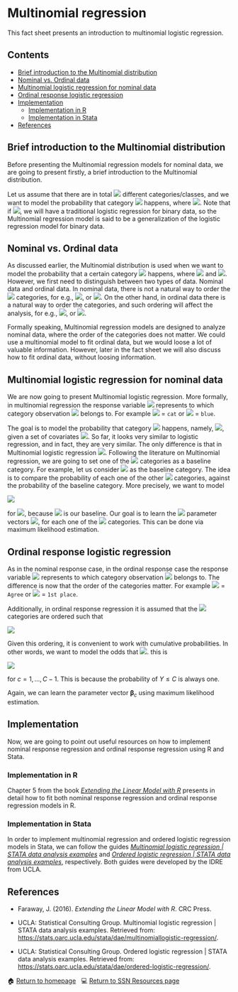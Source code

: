 # Multinomial regression

This fact sheet presents an introduction to multinomial logistic regression.

## Contents

- [Brief introduction to the Multinomial distribution](#what_is_Multinom)
- [Nominal vs. Ordinal data](#Ordi_vs_Nomi)
- [Multinomial logistic regression for nominal data](#Multi_nom_reg)
- [Ordinal response logistic regression](#Ordi_reg)
- [Implementation](#Multinom_implementation)
    - [Implementation in R](#Multinom_in_r)
    - [Implementation in Stata](#Multinom_in_stata)
- [References](#Multinom_ref)

## <a class=anchor id=what_is_Multinom></a> Brief introduction to the Multinomial distribution

Before presenting the Multinomial regression models for nominal data, we are going to present firstly, a brief introduction to the Multinomial distribution. 

Let us assume that there are in total <img src="https://render.githubusercontent.com/render/math?math=C"> different categories/classes, and we want to model the probability that category <img src="https://render.githubusercontent.com/render/math?math=c"> happens, where <img src="https://render.githubusercontent.com/render/math?math=c\in\{1,\dots,\,C\}">. Note that if <img src="https://render.githubusercontent.com/render/math?math=C=2">, we will have a traditional logistic regression for binary data, so the Multinomial regression model is said to be a generalization of the logistic regression model for binary data.

## <a class=anchor id=Ordi_vs_Nomi></a> Nominal vs. Ordinal data

As discussed earlier, the Multinomial distribution is used when we want to model the probability that a certain category <img src="https://render.githubusercontent.com/render/math?math=c"> happens, where <img src="https://render.githubusercontent.com/render/math?math=c\in\{1,\dots,\,C\}"> and <img src="https://render.githubusercontent.com/render/math?math=C>2">. However, we first need to distinguish between two types of data. Nominal data and ordinal data. In nominal data, there is not a natural way to order the <img src="https://render.githubusercontent.com/render/math?math=C"> categories, for e.g., <img src="https://render.githubusercontent.com/render/math?math=c\in\left\{\text{Blue, Yellow, Red}\right\}">, or <img src="https://render.githubusercontent.com/render/math?math=c\in\left\{\text{Dog, Cat, Bird}\right\}">. On the other hand, in ordinal data there is a natural way to order the categories, and such ordering will affect the analysis, for e.g., <img src="https://render.githubusercontent.com/render/math?math=c\in\left\{\text{Strongly agree, Agree, Neutral, Disagree, Strongly disagree}\right\}">, or  <img src="https://render.githubusercontent.com/render/math?math=c\in\left\{\text{1st place, 2nd place, 3rd place}\right\}">.

Formally speaking, Multinomial regression models are designed to analyze nominal data, where the order of the categories does not matter. We could use a multinomial model to fit ordinal data, but we would loose a lot of valuable information. However, later in the fact sheet we will also discuss how to fit ordinal data, without loosing information. 

## <a class=anchor id=Multi_nom_reg></a> Multinomial logistic regression for nominal data

We are now going to present Multinomial logistic regression. More formally, in multinomial regression the response variable <img src="https://render.githubusercontent.com/render/math?math=Y_{i}"> represents to which category observation <img src="https://render.githubusercontent.com/render/math?math=i"> belongs to. For example <img src="https://render.githubusercontent.com/render/math?math=Y_{i}"> = `cat` or <img src="https://render.githubusercontent.com/render/math?math=Y_{i}"> = `blue`. 

The goal is to model the probability that category <img src="https://render.githubusercontent.com/render/math?math=c"> happens, namely, <img src="https://render.githubusercontent.com/render/math?math=\mathbb{P}(Y = c) = \pi_{c}">, given a set of covariates <img src="https://render.githubusercontent.com/render/math?math=\mathbf{x}\in\mathbb{R}^{p}">. So far, it looks very similar to logistic regression, and in fact, they are very similar. The only difference is that in Multinomial logistic regression <img src="https://render.githubusercontent.com/render/math?math=C>2">. Following the literature on Multinomial regression, we are going to set one of the <img src="https://render.githubusercontent.com/render/math?math=c"> categories as a baseline category. For example, let us consider <img src="https://render.githubusercontent.com/render/math?math=c=1"> as the baseline category. The idea is to compare the probability of each one of the other <img src="https://render.githubusercontent.com/render/math?math=C-1"> categories, against the probability of the baseline category. More precisely, we want to model

<img src="https://render.githubusercontent.com/render/math?math=\frac{\pi_{c}}{\pi_{1}} = \exp{\left\{\mathbf{x}'\boldsymbol{\beta}_{c} \right\}},">

for <img src="https://render.githubusercontent.com/render/math?math=c=2,\dots,C">, because <img src="https://render.githubusercontent.com/render/math?math=c=1"> is our baseline. Our goal is to learn the <img src="https://render.githubusercontent.com/render/math?math=C-1"> parameter vectors <img src="https://render.githubusercontent.com/render/math?math=\boldsymbol{\beta}_{c}">, for each one of the <img src="https://render.githubusercontent.com/render/math?math=C-1"> categories. This can be done via maximum likelihood estimation. 

## <a class=anchor id=Ordi_reg></a> Ordinal response logistic regression

As in the nominal response case, in the ordinal response case the response variable <img src="https://render.githubusercontent.com/render/math?math=Y_{i}"> represents to which category observation <img src="https://render.githubusercontent.com/render/math?math=i"> belongs to. The difference is now that the order of the categories matter. For example <img src="https://render.githubusercontent.com/render/math?math=Y_{i}"> = `Agree` or <img src="https://render.githubusercontent.com/render/math?math=Y_{i}"> = `1st place`. 

Additionally, in ordinal response regression it is assumed that the <img src="https://render.githubusercontent.com/render/math?math=C"> categories are ordered such that 

<img src="https://render.githubusercontent.com/render/math?math=\text{category 1} < \text{category 2} < \dots < \text{category C}.">

Given this ordering, it is convenient to work with cumulative probabilities. In other words, we want to model the odds that <img src="https://render.githubusercontent.com/render/math?math=Y<c">. this is 

<img src="https://render.githubusercontent.com/render/math?math=\frac{\mathbb{P}(Y\leq c)}{1-\mathbb{P}(Y\leq c)} = \frac{\mathbb{P}(Y \leq c)}{\mathbb{P}(Y\geq c+1)} = \frac{\sum_{j=1}^{c}\pi_{j}}{\sum_{j=c+1}^{C}\pi_{j}}\exp\left\{\mathbf{x}'\boldsymbol{\beta}_{c}\right\},">

for $c=1,\dots,\,C-1$. This is because the probability of $Y\leq C$ is always one. 

Again, we can learn the parameter vector $\boldsymbol{\beta}_{c}$ using maximum likelihood estimation. 

## <a class=anchor id=Multinom_implementation></a> Implementation

Now, we are going to point out useful resources on how to implement nominal response regression and ordinal response regression using R and Stata.

### <a class=anchor id=Multinom_in_r></a> Implementation in R

Chapter 5 from the book [*Extending the Linear Model with R*](https://www.taylorfrancis.com/books/mono/10.1201/9781315382722/extending-linear-model-julian-faraway) presents in detail how to fit both nominal response regression and ordinal response regression models in R. 

### <a class=anchor id=Multinom_in_stata></a> Implementation in Stata

In order to implement multinomial regression and ordered logistic regression models in Stata, we can follow the guides [*Multinomial logistic regression | STATA data analysis examples*](https://stats.oarc.ucla.edu/stata/dae/multinomiallogistic-regression/) and [*Ordered logistic regression | STATA data analysis examples*](https://stats.oarc.ucla.edu/stata/dae/ordered-logistic-regression/), respectively. Both guides were developed by the IDRE from UCLA. 

## <a class=anchor id=Multinom_ref></a> References

+ Faraway, J. (2016). *Extending the Linear Model with R*. CRC Press.

* UCLA: Statistical Consulting Group. Multinomial logistic regression | STATA data analysis examples. Retrieved from: https://stats.oarc.ucla.edu/stata/dae/multinomiallogistic-regression/.

* UCLA: Statistical Consulting Group. Ordered logistic regression | STATA data analysis examples. Retrieved from: https://stats.oarc.ucla.edu/stata/dae/ordered-logistic-regression/.


<span>&#127968;</span> <a href="https://anustatsupportonline.github.io/">Return to homepage</a> <span>&nbsp;</span> 
<span>&#128187;</span> <a href="https://anustatsupportonline.github.io/SSN-resources">Return to SSN Resources page</a>
